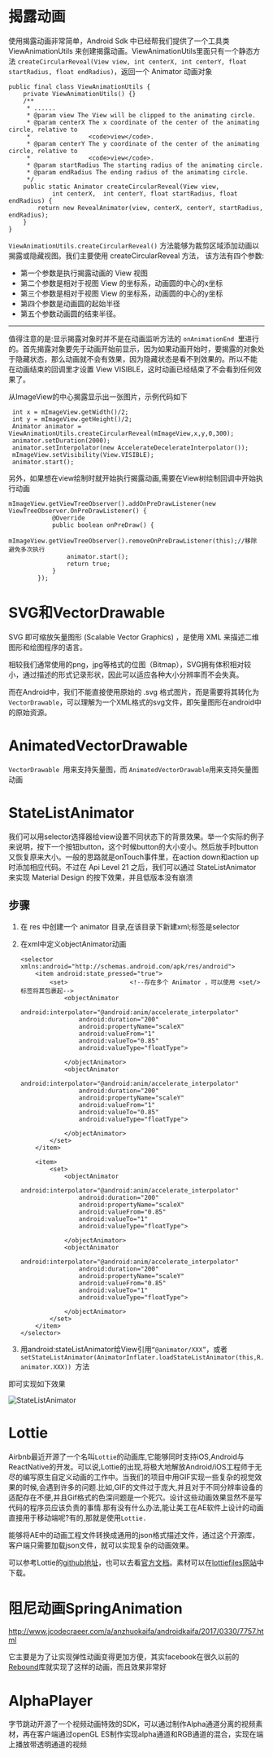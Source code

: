 # 揭露动画

使用揭露动画非常简单，Android Sdk 中已经帮我们提供了一个工具类 ViewAnimationUtils 来创建揭露动画。ViewAnimationUtils里面只有一个静态方法 `createCircularReveal(View view, int centerX, int centerY, float startRadius, float endRadius)`，返回一个 Animator 动画对象

```
public final class ViewAnimationUtils {
    private ViewAnimationUtils() {}
    /**
     * ......
     * @param view The View will be clipped to the animating circle.
     * @param centerX The x coordinate of the center of the animating circle, relative to
     *                <code>view</code>.
     * @param centerY The y coordinate of the center of the animating circle, relative to
     *                <code>view</code>.
     * @param startRadius The starting radius of the animating circle.
     * @param endRadius The ending radius of the animating circle.
     */
    public static Animator createCircularReveal(View view,
            int centerX,  int centerY, float startRadius, float endRadius) {
        return new RevealAnimator(view, centerX, centerY, startRadius, endRadius);
    }
}
```

`ViewAnimationUtils.createCircularReveal()` 方法能够为裁剪区域添加动画以揭露或隐藏视图。我们主要使用 createCircularReveal 方法， 该方法有四个参数:

- 第一个参数是执行揭露动画的 View 视图
- 第二个参数是相对于视图 View 的坐标系，动画圆的中心的x坐标
- 第三个参数是相对于视图 View 的坐标系，动画圆的中心的y坐标
- 第四个参数是动画圆的起始半径
- 第五个参数动画圆的结束半径。

------

值得注意的是:显示揭露对象时并不是在动画监听方法的 `onAnimationEnd `里进行的。首先揭露对象要先于动画开始前显示，因为如果动画开始时，要揭露的对象处于隐藏状态，那么动画就不会有效果，因为隐藏状态是看不到效果的。所以不能 在动画结束的回调里才设置 View VISIBLE，这时动画已经结束了不会看到任何效果了。

从ImageView的中心揭露显示出一张图片，示例代码如下

```
 int x = mImageView.getWidth()/2;
 int y = mImageView.getHeight()/2;
 Animator animator = ViewAnimationUtils.createCircularReveal(mImageView,x,y,0,300);
 animator.setDuration(2000);
 animator.setInterpolator(new AccelerateDecelerateInterpolator());
 mImageView.setVisibility(View.VISIBLE);
 animator.start();
```

另外，如果想在view绘制时就开始执行揭露动画,需要在View树绘制回调中开始执行动画

```
mImageView.getViewTreeObserver().addOnPreDrawListener(new ViewTreeObserver.OnPreDrawListener() {
            @Override
            public boolean onPreDraw() {
                mImageView.getViewTreeObserver().removeOnPreDrawListener(this);//移除 避免多次执行
                animator.start();
                return true;
            }
        });
```

# SVG和VectorDrawable

SVG 即可缩放矢量图形 (Scalable Vector Graphics) ，是使用 XML 来描述二维图形和绘图程序的语言。

相较我们通常使用的png，jpg等格式的位图（Bitmap），SVG拥有体积相对较小，通过描述的形式记录形状，因此可以适应各种大小分辨率而不会失真。

而在Android中，我们不能直接使用原始的 .svg 格式图片，而是需要将其转化为 `VectorDrawable`，可以理解为一个XML格式的svg文件，即矢量图形在android中的原始资源。



# AnimatedVectorDrawable 

`VectorDrawable `用来支持矢量图，而 `AnimatedVectorDrawable`用来支持矢量图动画



# StateListAnimator 

我们可以用selector选择器给view设置不同状态下的背景效果。举一个实际的例子来说明，按下一个按钮button，这个时候button的大小变小。然后放手时button又恢复原来大小。一般的思路就是onTouch事件里，在action down和action up时添加相应代码。不过在 Api Level 21 之后，我们可以通过 StateListAnimator 来实现 Material Design 的按下效果，并且低版本没有崩溃



## 步骤

1. 在 res 中创建一个 animator 目录,在该目录下新建xml;标签是selector

2. 在xml中定义objectAnimator动画

   ```
   <selector xmlns:android="http://schemas.android.com/apk/res/android">
       <item android:state_pressed="true">
           <set>                 <!--存在多个 Animator ，可以使用 <set/> 标签将其包裹起-->
               <objectAnimator
                   android:interpolator="@android:anim/accelerate_interpolator"
                   android:duration="200"
                   android:propertyName="scaleX"
                   android:valueFrom="1"
                   android:valueTo="0.85"
                   android:valueType="floatType">
   
               </objectAnimator>
               <objectAnimator
                   android:interpolator="@android:anim/accelerate_interpolator"
                   android:duration="200"
                   android:propertyName="scaleY"
                   android:valueFrom="1"
                   android:valueTo="0.85"
                   android:valueType="floatType">
   
               </objectAnimator>
           </set>
       </item>
   
       <item>
           <set>
               <objectAnimator
                   android:interpolator="@android:anim/accelerate_interpolator"
                   android:duration="200"
                   android:propertyName="scaleX"
                   android:valueFrom="0.85"
                   android:valueTo="1"
                   android:valueType="floatType">
   
               </objectAnimator>
               <objectAnimator
                   android:interpolator="@android:anim/accelerate_interpolator"
                   android:duration="200"
                   android:propertyName="scaleY"
                   android:valueFrom="0.85"
                   android:valueTo="1"
                   android:valueType="floatType">
   
               </objectAnimator>
           </set>
       </item>
   </selector>
   
   ```

   

3. 用android:stateListAnimator给View引用`“@animator/XXX”`，或者`setStateListAnimator(AnimatorInflater.loadStateListAnimator(this,R.animator.XXX)) `方法

即可实现如下效果

![StateListAnimator](image/StateListAnimator.gif)

# Lottie

Airbnb最近开源了一个名叫`Lottie`的动画库,它能够同时支持iOS,Android与ReactNative的开发。可以说,Lottie的出现,将极大地解放Android/iOS工程师于无尽的编写原生自定义动画的工作中。当我们的项目中用GIF实现一些复杂的视觉效果的时候,会遇到许多的问题.比如,GIF的文件过于庞大,并且对于不同分辨率设备的适配存在不便,并且Gif格式的色深问题是一个死穴。设计这些动画效果显然不是写代码的程序员应该负责的事情.那有没有什么办法,能让美工在AE软件上设计的动画直接用于移动端呢?有的,那就是使用`Lottie.`

能够将AE中的动画工程文件转换成通用的json格式描述文件，通过这个开源库，客户端只需要加载json文件，就可以实现复杂的动画效果。

可以参考Lottie的[github地址](https://github.com/airbnb/lottie-android)，也可以去看[官方文档](http://airbnb.io/lottie/android/android.html)。素材可以在[lottiefiles网站](https://lottiefiles.com/?page=1)中下载。



# 阻尼动画SpringAnimation

http://www.jcodecraeer.com/a/anzhuokaifa/androidkaifa/2017/0330/7757.html

它主要是为了让实现弹性动画变得更加方便，其实facebook在很久以前的[Rebound](http://facebook.github.io/rebound/)库就实现了这样的动画，而且效果非常好



# AlphaPlayer

字节跳动开源了一个视频动画特效的SDK，可以通过制作Alpha通道分离的视频素材，再在客户端通过openGL ES制作实现alpha通道和RGB通道的混合，实现在端上播放带透明通道的视频